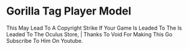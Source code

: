 # Gorilla Tag Player Model
This May Lead To A Copyright Strike If Your Game Is Leaded To The Is Leaded To The Oculus Store, | Thanks To Void For Making This Go Subscribe  To Him On Youtube.
